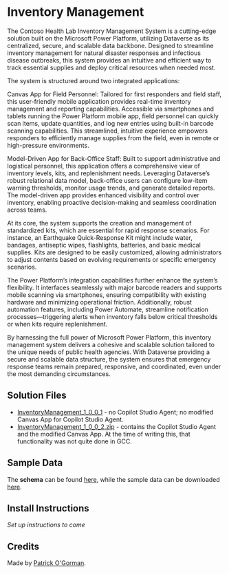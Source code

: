 # Inventory Management
The Contoso Health Lab Inventory Management System is a cutting-edge solution built on the Microsoft Power Platform, utilizing Dataverse as its centralized, secure, and scalable data backbone. Designed to streamline inventory management for natural disaster responses and infectious disease outbreaks, this system provides an intuitive and efficient way to track essential supplies and deploy critical resources when needed most.

The system is structured around two integrated applications:

Canvas App for Field Personnel: Tailored for first responders and field staff, this user-friendly mobile application provides real-time inventory management and reporting capabilities. Accessible via smartphones and tablets running the Power Platform mobile app, field personnel can quickly scan items, update quantities, and log new entries using built-in barcode scanning capabilities. This streamlined, intuitive experience empowers responders to efficiently manage supplies from the field, even in remote or high-pressure environments.

Model-Driven App for Back-Office Staff: Built to support administrative and logistical personnel, this application offers a comprehensive view of inventory levels, kits, and replenishment needs. Leveraging Dataverse’s robust relational data model, back-office users can configure low-item warning thresholds, monitor usage trends, and generate detailed reports. The model-driven app provides enhanced visibility and control over inventory, enabling proactive decision-making and seamless coordination across teams.

At its core, the system supports the creation and management of standardized kits, which are essential for rapid response scenarios. For instance, an Earthquake Quick-Response Kit might include water, bandages, antiseptic wipes, flashlights, batteries, and basic medical supplies. Kits are designed to be easily customized, allowing administrators to adjust contents based on evolving requirements or specific emergency scenarios.

The Power Platform’s integration capabilities further enhance the system’s flexibility. It interfaces seamlessly with major barcode readers and supports mobile scanning via smartphones, ensuring compatibility with existing hardware and minimizing operational friction. Additionally, robust automation features, including Power Automate, streamline notification processes—triggering alerts when inventory falls below critical thresholds or when kits require replenishment.

By harnessing the full power of Microsoft Power Platform, this inventory management system delivers a cohesive and scalable solution tailored to the unique needs of public health agencies. With Dataverse providing a secure and scalable data structure, the system ensures that emergency response teams remain prepared, responsive, and coordinated, even under the most demanding circumstances.

## Solution Files
- [InventoryManagement_1_0_0_1](https://github.com/microsoft/SLG-Business-Applications/releases/download/24/InventoryManagement_1_0_0_1.zip) - no Copilot Studio Agent; no modified Canvas App for Copilot Studio Agent.
- [InventoryManagement_1_0_0_2.zip](https://github.com/microsoft/SLG-Business-Applications/releases/download/24/InventoryManagement_1_0_0_2.zip) - contains the Copilot Studio Agent and the modified Canvas App. At the time of writing this, that functionality was not quite done in GCC.

## Sample Data
The **schema** can be found [here](./inventory-mgt-schema.xml), while the sample data can be downloaded [here](https://github.com/microsoft/SLG-Business-Applications/releases/download/24/inventory-management-data.zip).

## Install Instructions
*Set up instructions to come*

## Credits
Made by [Patrick O'Gorman](https://www.linkedin.com/in/patrick-ogorman/).
